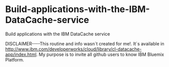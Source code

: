 Build-applications-with-the-IBM-DataCache-service
=================================================

Build applications with the IBM DataCache service

DISCLAIMER----This routine and info wasn´t created for me!. It´s available in http://www.ibm.com/developerworks/cloud/library/cl-datacache-app/index.html. 
My purpose is to invite all github users to know IBM Bluemix Platform.

